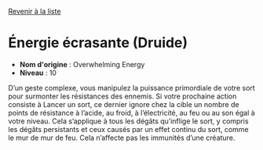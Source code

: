 [Revenir à la liste](list.md)

# Énergie écrasante (Druide)

 * **Nom d'origine** : Overwhelming Energy
 * **Niveau** : 10


<p>D’un geste complexe, vous manipulez la puissance primordiale de votre sort pour surmonter les résistances des ennemis. Si votre prochaine action consiste à Lancer un sort, ce dernier ignore chez la cible un nombre de points de résistance à l’acide, au froid, à l’électricité, au feu ou au son égal à votre niveau. Cela s’applique à tous les dégâts qu’inflige le sort, y compris les dégâts persistants et ceux causés par un effet continu du sort, comme le mur de mur de feu. Cela n’affecte pas les immunités d’une créature.</p>